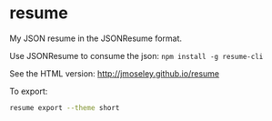 # resume
My JSON resume in the JSONResume format.

Use JSONResume to consume the json: `npm install -g resume-cli`

See the HTML version: http://jmoseley.github.io/resume

To export:

```bash
resume export --theme short
```
